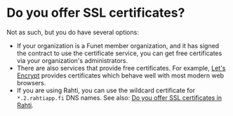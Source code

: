 # Do you offer SSL certificates?

Not as such, but you do have several options:

* If your organization is a Funet member organization, and it has
  signed the contract to use the certificate service, you can get free
  certificates via your organization's administrators.
* There are also services that provide free certificates. For example,
  [Let's Encrypt](https://letsencrypt.org/) provides certificates which behave
  well with most modern web browsers.
* If you are using Rahti, you can use the wildcard certificate for
  `*.2.rahtiapp.fi` DNS names. See also:
  [Do you offer SSL certificates in Rahti](rahti-ssl-certificates.md).
